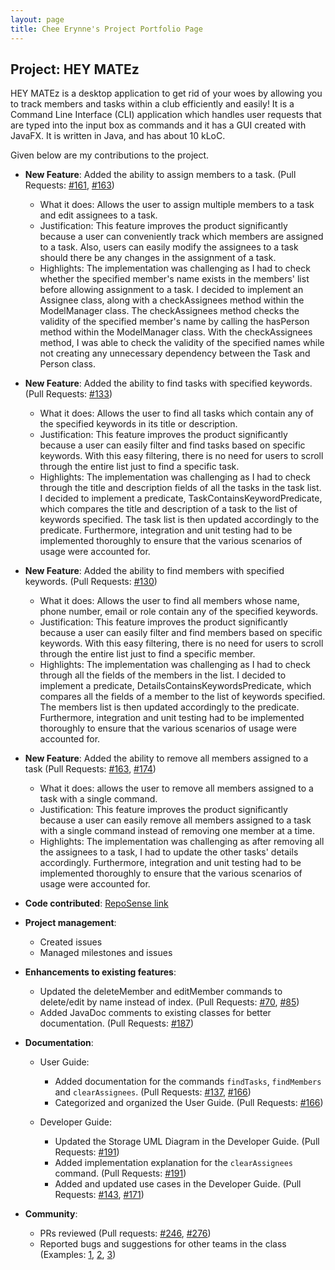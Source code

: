 ```yaml
---
layout: page
title: Chee Erynne's Project Portfolio Page
---
```


## Project: HEY MATEz

HEY MATEz is a desktop application to get rid of your woes by allowing you to track members and tasks within 
a club efficiently and easily! It is a Command Line Interface (CLI) application which handles user requests 
that are typed into the input box as commands and it has a GUI created with JavaFX. It is written in Java, and has about 10 kLoC.

Given below are my contributions to the project.

* **New Feature**: Added the ability to assign members to a task. (Pull Requests: [\#161](https://github.com/AY2021S2-CS2103T-W14-3/tp/pull/161), [\#163](https://github.com/AY2021S2-CS2103T-W14-3/tp/pull/163))
    * What it does: Allows the user to assign multiple members to a task and edit assignees to a task. 
    * Justification: This feature improves the product significantly because a user can conveniently track which members are assigned to a task.
      Also, users can easily modify the assignees to a task should there be any changes in the assignment of a task. 
    * Highlights: The implementation was challenging as I had to check whether the specified member's name exists in the 
      members' list before allowing assignment to a task. I decided to implement an Assignee class, along with a checkAssignees 
      method within the ModelManager class. The checkAssignees method checks the validity of the specified member's name by 
      calling the hasPerson method within the ModelManager class. With the checkAssignees method, I was able to check 
      the validity of the specified names while not creating any unnecessary dependency between the Task and Person class.

* **New Feature**: Added the ability to find tasks with specified keywords. (Pull Requests: [\#133](https://github.com/AY2021S2-CS2103T-W14-3/tp/pull/133))
    * What it does: Allows the user to find all tasks which contain any of the specified keywords in its title or description. 
    * Justification: This feature improves the product significantly because a user can easily filter and find tasks based on specific 
      keywords. With this easy filtering, there is no need for users to scroll through the entire list just to find a specific task. 
    * Highlights: The implementation was challenging as I had to check through the title and description fields of all the tasks 
      in the task list. I decided to implement a predicate, TaskContainsKeywordPredicate, which compares the title and description of
      a task to the list of keywords specified. The task list is then updated accordingly to the predicate. 
      Furthermore, integration and unit testing had to be implemented thoroughly to ensure that the various scenarios of usage were accounted for.
    
* **New Feature**: Added the ability to find members with specified keywords. (Pull Requests: [\#130](https://github.com/AY2021S2-CS2103T-W14-3/tp/pull/130))
    * What it does: Allows the user to find all members whose name, phone number, email or role contain any of the specified keywords.
    * Justification: This feature improves the product significantly because a user can easily filter and find members based on specific 
      keywords. With this easy filtering, there is no need for users to scroll through the entire list just to find a specific member.
    * Highlights: The implementation was challenging as I had to check through all the fields of the members in the list. 
      I decided to implement a predicate, DetailsContainsKeywordsPredicate, which compares all the fields of a member to the list of keywords specified.
      The members list is then updated accordingly to the predicate. Furthermore, integration and unit testing had to be implemented 
      thoroughly to ensure that the various scenarios of usage were accounted for.
      
* **New Feature**: Added the ability to remove all members assigned to a task (Pull Requests: [\#163](https://github.com/AY2021S2-CS2103T-W14-3/tp/pull/163), [\#174](https://github.com/AY2021S2-CS2103T-W14-3/tp/pull/174))
    * What it does: allows the user to remove all members assigned to a task with a single command.
    * Justification: This feature improves the product significantly because a user can easily remove all members assigned to a task
      with a single command instead of removing one member at a time.
    * Highlights: The implementation was challenging as after removing all the assignees to a task, I had to update the other 
      tasks' details accordingly. Furthermore, integration and unit testing had to be implemented thoroughly to ensure that 
      the various scenarios of usage were accounted for.

* **Code contributed**: [RepoSense link](https://nus-cs2103-ay2021s2.github.io/tp-dashboard/?search=&sort=groupTitle&sortWithin=title&since=&timeframe=commit&mergegroup=&groupSelect=groupByRepos&breakdown=false&tabOpen=true&tabType=authorship&tabAuthor=cheeerynne&tabRepo=AY2021S2-CS2103T-W14-3%2Ftp%5Bmaster%5D&authorshipIsMergeGroup=false&authorshipFileTypes=docs~functional-code~test-code&authorshipIsBinaryFileTypeChecked=false)
  
* **Project management**:
    * Created issues
    * Managed milestones and issues
    
* **Enhancements to existing features**:
    * Updated the deleteMember and editMember commands to delete/edit by name instead of index. (Pull Requests: [\#70](https://github.com/AY2021S2-CS2103T-W14-3/tp/pull/70), [\#85](https://github.com/AY2021S2-CS2103T-W14-3/tp/pull/85))
    * Added JavaDoc comments to existing classes for better documentation. (Pull Requests: [\#187](https://github.com/AY2021S2-CS2103T-W14-3/tp/pull/187))

* **Documentation**:
    * User Guide:
        * Added documentation for the commands `findTasks`, `findMembers` and `clearAssignees`. (Pull Requests: [\#137](https://github.com/AY2021S2-CS2103T-W14-3/tp/pull/137), [\#166](https://github.com/AY2021S2-CS2103T-W14-3/tp/pull/166))
        * Categorized and organized the User Guide. (Pull Requests: [\#166](https://github.com/AY2021S2-CS2103T-W14-3/tp/pull/166))
    
    * Developer Guide:
        * Updated the Storage UML Diagram in the Developer Guide. (Pull Requests: [\#191](https://github.com/AY2021S2-CS2103T-W14-3/tp/pull/191))
        * Added implementation explanation for the `clearAssignees` command. (Pull Requests: [\#191](https://github.com/AY2021S2-CS2103T-W14-3/tp/pull/191))
        * Added and updated use cases in the Developer Guide. (Pull Requests: [\#143](https://github.com/AY2021S2-CS2103T-W14-3/tp/pull/143), [\#171](https://github.com/AY2021S2-CS2103T-W14-3/tp/pull/171))
       
* **Community**:
    * PRs reviewed (Pull requests: [\#246](https://github.com/AY2021S2-CS2103T-W14-3/tp/pull/246), [\#276](https://github.com/AY2021S2-CS2103T-W14-3/tp/pull/276))
    * Reported bugs and suggestions for other teams in the class (Examples: [1](https://github.com/cheeerynne/ped/issues/11), [2](https://github.com/cheeerynne/ped/issues/12), [3](https://github.com/cheeerynne/ped/issues/9))
    

